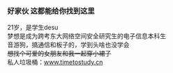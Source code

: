 ### 好家伙 这都能给你找到这里

<!--
**Rhhhhhhh/Rhhhhhhh** is a ✨ _special_ ✨ repository because its `README.md` (this file) appears on your GitHub profile.

Here are some ideas to get you started:

- 🔭 I’m currently working on ...
- 🌱 I’m currently learning ...
- 👯 I’m looking to collaborate on ...
- 🤔 I’m looking for help with ...
- 💬 Ask me about ...
- 📫 How to reach me: ...
- 😄 Pronouns: ...
- ⚡ Fun fact: ...
-->
21岁，是学生desu  
梦想是成为跨考东大网络空间安全研究生的电子信息本科生  
音游狗，搞通信和板子的，学到头啥也没学会  
~~想找个可爱的女朋友和我一起穿小裙子~~  
私人垃圾桶：www.timetostudy.cn  
